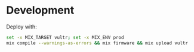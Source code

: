 # Development

Deploy with:

``` sh
set -x MIX_TARGET vultr; set -x MIX_ENV prod
mix compile --warnings-as-errors && mix firmware && mix upload vultr
```

